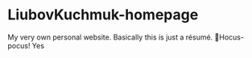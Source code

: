 # LiubovKuchmuk-homepage
My very own personal website. Basically this is just a résumé.
🧙Hocus-pocus!
Yes
